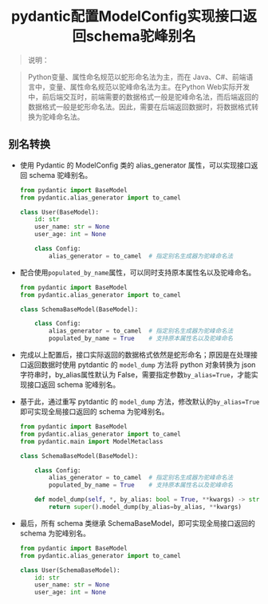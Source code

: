 # <center>pydantic配置ModelConfig实现接口返回schema驼峰别名

> 说明：

> Python变量、属性命名规范以蛇形命名法为主，而在 Java、C#、前端语言中，变量、属性命名规范以驼峰命名法为主。在Python Web实际开发中，前后端交互时，前端需要的数据格式一般是驼峰命名法，而后端返回的数据格式一般是蛇形命名法。因此，需要在后端返回数据时，将数据格式转换为驼峰命名法。

## 别名转换

- 使用 Pydantic 的 ModelConfig 类的 alias_generator 属性，可以实现接口返回 schema 驼峰别名。

    ```python
    from pydantic import BaseModel
    from pydantic.alias_generator import to_camel

    class User(BaseModel):
        id: str
        user_name: str = None
        user_age: int = None

        class Config:
            alias_generator = to_camel  # 指定别名生成器为驼峰命名法
    ```

- 配合使用`populated_by_name`属性，可以同时支持原本属性名以及驼峰命名。

    ```python
    from pydantic import BaseModel
    from pydantic.alias_generator import to_camel

    class SchemaBaseModel(BaseModel):

        class Config:
            alias_generator = to_camel  # 指定别名生成器为驼峰命名法
            populated_by_name = True    # 支持原本属性名以及驼峰命名
    ```

- 完成以上配置后，接口实际返回的数据格式依然是蛇形命名；原因是在处理接口返回数据时使用 pytdantic 的 `model_dump` 方法将 python 对象转换为 json 字符串时，by_alias属性默认为 False，需要指定参数`by_alias=True`，才能实现接口返回 schema 驼峰别名。

- 基于此，通过重写 pytdantic 的 `model_dump` 方法，修改默认的`by_alias=True`即可实现全局接口返回的 schema 为驼峰别名。

    ```python
    from pydantic import BaseModel
    from pydantic.alias_generator import to_camel
    from pydantic.main import ModelMetaclass

    class SchemaBaseModel(BaseModel):

        class Config:
            alias_generator = to_camel  # 指定别名生成器为驼峰命名法
            populated_by_name = True    # 支持原本属性名以及驼峰命名

        def model_dump(self, *, by_alias: bool = True, **kwargs) -> str:
            return super().model_dump(by_alias=by_alias, **kwargs)
    ```

- 最后，所有 schema 类继承 SchemaBaseModel，即可实现全局接口返回的 schema 为驼峰别名。

    ```python
    from pydantic import BaseModel
    from pydantic.alias_generator import to_camel

    class User(SchemaBaseModel):
        id: str
        user_name: str = None
        user_age: int = None
    ```